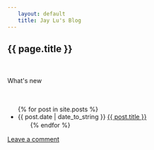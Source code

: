 ```yaml
---
　　layout: default
　　title: Jay Lu's Blog
---
```


<h2>{{ page.title }}</h2>
　　<p>What's new</p>
　　<ul>
			{% for post in site.posts %}
				<li>{{ post.date | date_to_string }} <a href="{{ site.baseurl }}{{ post.url }}">{{ post.title }}</a></li>
　　{% endfor %}
		</ul>

<a href="{{post.id}}" data-disqus-identifier="{{post.id}}">Leave a comment</a>
